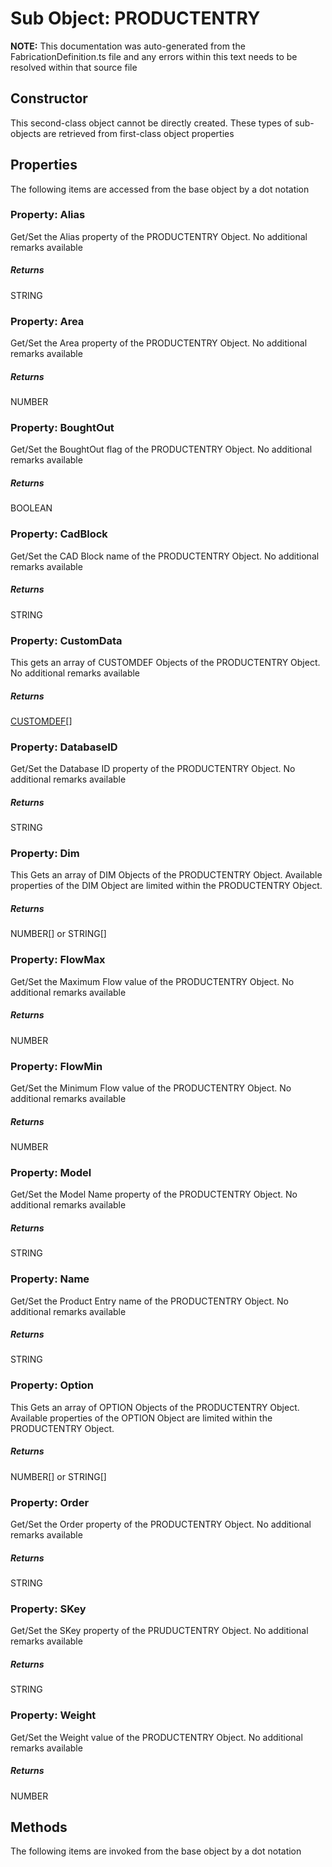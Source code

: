 # Sub Object: PRODUCTENTRY
**NOTE:** This documentation was auto-generated from the FabricationDefinition.ts file and any errors within this text needs to be resolved within that source file
## Constructor
This second-class object cannot be directly created. These types of sub-objects are retrieved from first-class object properties
## Properties
The following items are accessed from the base object by a dot notation
### Property: Alias
Get/Set the Alias property of the PRODUCTENTRY Object.
No additional remarks available
##### Returns
STRING
### Property: Area
Get/Set the Area property of the PRODUCTENTRY Object.
No additional remarks available
##### Returns
NUMBER
### Property: BoughtOut
Get/Set the BoughtOut flag of the PRODUCTENTRY Object.
No additional remarks available
##### Returns
BOOLEAN
### Property: CadBlock
Get/Set the CAD Block name of the PRODUCTENTRY Object.
No additional remarks available
##### Returns
STRING
### Property: CustomData
This gets an array of CUSTOMDEF Objects of the PRODUCTENTRY Object.
No additional remarks available
##### Returns
[CUSTOMDEF](https://github.com/AgileBIM/FabCOD/blob/main/docs/wiki/CUSTOMDEF-SubObject.md)[]
### Property: DatabaseID
Get/Set the Database ID property of the PRODUCTENTRY Object.
No additional remarks available
##### Returns
STRING
### Property: Dim
This Gets an array of DIM Objects of the PRODUCTENTRY Object.
Available properties of the DIM Object are limited within the PRODUCTENTRY Object.
##### Returns
NUMBER[] or STRING[]
### Property: FlowMax
Get/Set the Maximum Flow value of the PRODUCTENTRY Object.
No additional remarks available
##### Returns
NUMBER
### Property: FlowMin
Get/Set the Minimum Flow value of the PRODUCTENTRY Object.
No additional remarks available
##### Returns
NUMBER
### Property: Model
Get/Set the Model Name property of the PRODUCTENTRY Object.
No additional remarks available
##### Returns
STRING
### Property: Name
Get/Set the Product Entry name of the PRODUCTENTRY Object.
No additional remarks available
##### Returns
STRING
### Property: Option
This Gets an array of OPTION Objects of the PRODUCTENTRY Object.
Available properties of the OPTION Object are limited within the PRODUCTENTRY Object.
##### Returns
NUMBER[] or STRING[]
### Property: Order
Get/Set the Order property of the PRODUCTENTRY Object.
No additional remarks available
##### Returns
STRING
### Property: SKey
Get/Set the SKey property of the PRUDUCTENTRY Object.
No additional remarks available
##### Returns
STRING
### Property: Weight
Get/Set the Weight value of the PRODUCTENTRY Object.
No additional remarks available
##### Returns
NUMBER
## Methods
The following items are invoked from the base object by a dot notation
